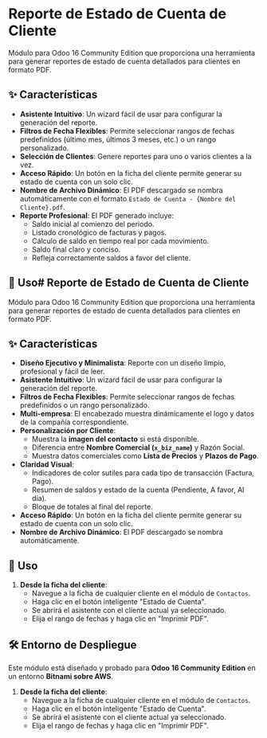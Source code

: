# Reporte de Estado de Cuenta de Cliente

Módulo para Odoo 16 Community Edition que proporciona una herramienta para generar reportes de estado de cuenta detallados para clientes en formato PDF.

## ✨ Características

-   **Asistente Intuitivo**: Un wizard fácil de usar para configurar la generación del reporte.
-   **Filtros de Fecha Flexibles**: Permite seleccionar rangos de fechas predefinidos (último mes, últimos 3 meses, etc.) o un rango personalizado.
-   **Selección de Clientes**: Genere reportes para uno o varios clientes a la vez.
-   **Acceso Rápido**: Un botón en la ficha del cliente permite generar su estado de cuenta con un solo clic.
-   **Nombre de Archivo Dinámico**: El PDF descargado se nombra automáticamente con el formato `Estado de Cuenta - {Nombre del Cliente}.pdf`.
-   **Reporte Profesional**: El PDF generado incluye:
    -   Saldo inicial al comienzo del periodo.
    -   Listado cronológico de facturas y pagos.
    -   Cálculo de saldo en tiempo real por cada movimiento.
    -   Saldo final claro y conciso.
    -   Refleja correctamente saldos a favor del cliente.

## 🚀 Uso# Reporte de Estado de Cuenta de Cliente

Módulo para Odoo 16 Community Edition que proporciona una herramienta para generar reportes de estado de cuenta detallados para clientes en formato PDF.

## ✨ Características

-   **Diseño Ejecutivo y Minimalista**: Reporte con un diseño limpio, profesional y fácil de leer.
-   **Asistente Intuitivo**: Un wizard fácil de usar para configurar la generación del reporte.
-   **Filtros de Fecha Flexibles**: Permite seleccionar rangos de fechas predefinidos o un rango personalizado.
-   **Multi-empresa**: El encabezado muestra dinámicamente el logo y datos de la compañía correspondiente.
-   **Personalización por Cliente**:
    -   Muestra la **imagen del contacto** si está disponible.
    -   Diferencia entre **Nombre Comercial (`x_biz_name`)** y Razón Social.
    -   Muestra datos comerciales como **Lista de Precios** y **Plazos de Pago**.
-   **Claridad Visual**:
    -   Indicadores de color sutiles para cada tipo de transacción (Factura, Pago).
    -   Resumen de saldos y estado de la cuenta (Pendiente, A favor, Al día).
    -   Bloque de totales al final del reporte.
-   **Acceso Rápido**: Un botón en la ficha del cliente permite generar su estado de cuenta con un solo clic.
-   **Nombre de Archivo Dinámico**: El PDF descargado se nombra automáticamente.

## 🚀 Uso

1.  **Desde la ficha del cliente**:
    -   Navegue a la ficha de cualquier cliente en el módulo de `Contactos`.
    -   Haga clic en el botón inteligente "Estado de Cuenta".
    -   Se abrirá el asistente con el cliente actual ya seleccionado.
    -   Elija el rango de fechas y haga clic en "Imprimir PDF".

## 🛠️ Entorno de Despliegue

Este módulo está diseñado y probado para **Odoo 16 Community Edition** en un entorno **Bitnami sobre AWS**.

1.  **Desde la ficha del cliente**:
    -   Navegue a la ficha de cualquier cliente en el módulo de `Contactos`.
    -   Haga clic en el botón inteligente "Estado de Cuenta".
    -   Se abrirá el asistente con el cliente actual ya seleccionado.
    -   Elija el rango de fechas y haga clic en "Imprimir PDF".